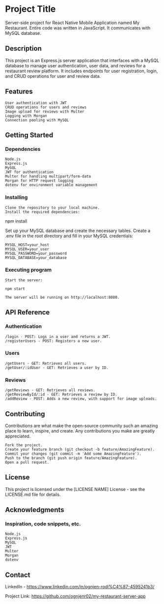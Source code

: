 # Project Title

Server-side project for React Native Mobile Application named My Restaurant. Entire code was written in JavaScript. It communicates with MySQL database.

## Description

This project is an Express.js server application that interfaces with a MySQL database to manage user authentication, user data, and reviews for a restaurant review platform. It includes endpoints for user registration, login, and CRUD operations for user and review data.

## Features

    User authentication with JWT
    CRUD operations for users and reviews
    Image upload for reviews with Multer
    Logging with Morgan
    Connection pooling with MySQL


## Getting Started

### Dependencies

    Node.js
    Express.js
    MySQL
    JWT for authentication
    Multer for handling multipart/form-data
    Morgan for HTTP request logging
    dotenv for environment variable management


### Installing

    Clone the repository to your local machine.
    Install the required dependencies:

npm install

Set up your MySQL database and create the necessary tables.
Create a .env file in the root directory and fill in your MySQL credentials:

    MYSQL_HOST=your_host
    MYSQL_USER=your_user
    MYSQL_PASSWORD=your_password
    MYSQL_DATABASE=your_database


### Executing program

    Start the server:

    npm start

    The server will be running on http://localhost:8080.


## API Reference

### Authentication

    /login - POST: Logs in a user and returns a JWT.
    /registerUsers - POST: Registers a new user.


### Users

    /getUsers - GET: Retrieves all users.
    /getUser/:idUser - GET: Retrieves a user by ID.


### Reviews

    /getReviews - GET: Retrieves all reviews.
    /getReviewById/:id - GET: Retrieves a review by ID.
    /addReview - POST: Adds a new review, with support for image uploads.


## Contributing

Contributions are what make the open-source community such an amazing place to learn, inspire, and create. Any contributions you make are greatly appreciated.

    Fork the project.
    Create your feature branch (git checkout -b feature/AmazingFeature).
    Commit your changes (git commit -m 'Add some AmazingFeature').
    Push to the branch (git push origin feature/AmazingFeature).
    Open a pull request.


## License

This project is licensed under the [LICENSE NAME] License - see the LICENSE.md file for details.

## Acknowledgments

### Inspiration, code snippets, etc.

    Node.js
    Express.js
    MySQL
    JWT
    Multer
    Morgan
    dotenv


## Contact

LinkedIn - https://www.linkedin.com/in/ognjen-rodi%C4%87-4595241b3/

Project Link: https://github.com/ognjenr02/my-restaurant-server-app
